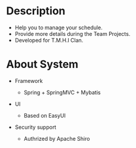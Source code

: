 # Description
+ Help you to manage your schedule.
+ Provide more details during the Team Projects.
+ Developed for T.M.H.I Clan.

# About System
+ Framework
  + Spring + SpringMVC + Mybatis 
  
+ UI
  + Based on EasyUI
  
+ Security support
  + Authrized by Apache Shiro
